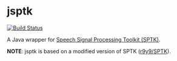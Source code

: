 # jsptk

[![Build Status](https://travis-ci.org/marytts/jsptk.svg?branch=master)](https://travis-ci.org/marytts/jsptk)


A Java wrapper for [Speech Signal Processing Toolkit (SPTK)](http://sp-tk.sourceforge.net/).

**NOTE**: jsptk is based on a modified version of SPTK ([r9y9/SPTK](https://github.com/r9y9/SPTK)).
